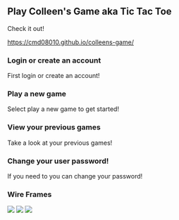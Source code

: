 

## Play Colleen's Game aka Tic Tac Toe

Check it out!

https://cmd08010.github.io/colleens-game/

### Login or create an account

First login or create an account!

### Play a new game

Select play a new game to get started!


### View your previous games

Take a look at your previous games!

### Change your user password!

If you need to you can change your password!


### Wire Frames

<img src="https://imgur.com/a/DPUla8N">
<img src="https://imgur.com/a/hVCmQmO">
<img src="https://imgur.com/a/tP57WWW">
